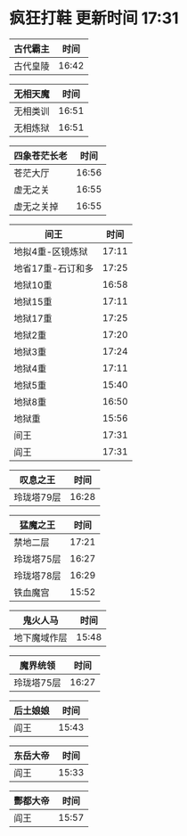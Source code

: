 # 疯狂打鞋 更新时间 17:31

| 古代霸主   | 时间    |
|--------|-------|
| 古代皇陵 | 16:42 |

| 无相天魔   | 时间    |
|--------|-------|
| 无相类训 | 16:51 |
| 无相炼狱 | 16:51 |

| 四象苍茫长老   | 时间    |
|--------|-------|
| 苍茫大厅 | 16:56 |
| 虚无之关 | 16:55 |
| 虚无之关掉 | 16:55 |

| 间王   | 时间    |
|--------|-------|
| 地拟4重-区镜炼狱 | 17:11 |
| 地省17重-石订和多 | 17:25 |
| 地狱10重 | 16:58 |
| 地狱15重 | 17:11 |
| 地狱17重 | 17:25 |
| 地狱2重 | 17:20 |
| 地狱3重 | 17:24 |
| 地狱4重 | 17:11 |
| 地狱5重 | 15:40 |
| 地狱8重 | 16:50 |
| 地狱重 | 15:56 |
| 间王 | 17:31 |
| 阎王 | 17:31 |

| 叹息之王   | 时间    |
|--------|-------|
| 玲珑塔79层 | 16:28 |

| 猛魔之王   | 时间    |
|--------|-------|
| 禁地二层 | 17:21 |
| 玲珑塔75层 | 16:27 |
| 玲珑塔78层 | 16:29 |
| 铁血魔宫 | 15:52 |

| 鬼火人马   | 时间    |
|--------|-------|
| 地下魔域作层 | 15:48 |

| 魔界统领   | 时间    |
|--------|-------|
| 玲珑塔75层 | 16:27 |

| 后土娘娘   | 时间    |
|--------|-------|
| 阎王 | 15:43 |

| 东岳大帝   | 时间    |
|--------|-------|
| 阎王 | 15:33 |

| 酆都大帝   | 时间    |
|--------|-------|
| 阎王 | 15:57 |